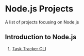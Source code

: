 # Node.js Projects
A list of projects focusing on Node.js

## Introduction to Node.js
1. [Task Tracker CLI](./intro-to-node/task-tracker-cli/)
